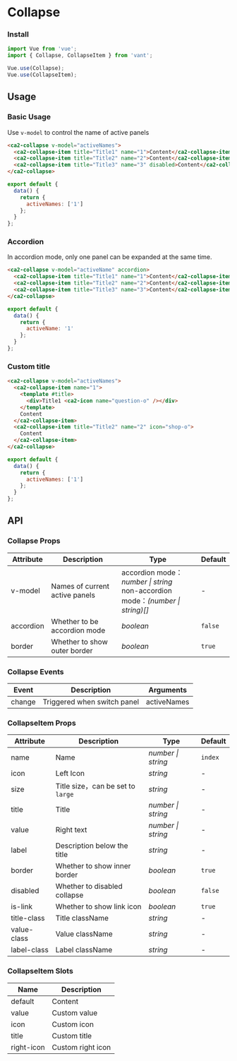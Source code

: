 # Collapse

### Install

```js
import Vue from 'vue';
import { Collapse, CollapseItem } from 'vant';

Vue.use(Collapse);
Vue.use(CollapseItem);
```

## Usage

### Basic Usage

Use `v-model` to control the name of active panels

```html
<ca2-collapse v-model="activeNames">
  <ca2-collapse-item title="Title1" name="1">Content</ca2-collapse-item>
  <ca2-collapse-item title="Title2" name="2">Content</ca2-collapse-item>
  <ca2-collapse-item title="Title3" name="3" disabled>Content</ca2-collapse-item>
</ca2-collapse>
```

```js
export default {
  data() {
    return {
      activeNames: ['1']
    };
  }
};
```

### Accordion

In accordion mode, only one panel can be expanded at the same time.

```html
<ca2-collapse v-model="activeName" accordion>
  <ca2-collapse-item title="Title1" name="1">Content</ca2-collapse-item>
  <ca2-collapse-item title="Title2" name="2">Content</ca2-collapse-item>
  <ca2-collapse-item title="Title3" name="3">Content</ca2-collapse-item>
</ca2-collapse>
```

```js
export default {
  data() {
    return {
      activeName: '1'
    };
  }
};
```

### Custom title

```html
<ca2-collapse v-model="activeNames">
  <ca2-collapse-item name="1">
    <template #title>
      <div>Title1 <ca2-icon name="question-o" /></div>
    </template>
    Content
  </ca2-collapse-item>
  <ca2-collapse-item title="Title2" name="2" icon="shop-o">
    Content
  </ca2-collapse-item>
</ca2-collapse>
```

```js
export default {
  data() {
    return {
      activeNames: ['1']
    };
  }
};
```

## API

### Collapse Props

| Attribute | Description | Type | Default |
|------|------|------|------|
| v-model | Names of current active panels | accordion mode： *number \| string*<br>non-accordion mode：*(number \| string)[]* | - |
| accordion | Whether to be accordion mode | *boolean* | `false` |
| border | Whether to show outer border | *boolean* | `true` |

### Collapse Events

| Event | Description | Arguments |
|------|------|------|
| change | Triggered when switch panel | activeNames |

### CollapseItem Props

| Attribute | Description | Type | Default |
|------|------|------|------|
| name | Name | *number \| string* | `index` |
| icon | Left Icon | *string* | - |
| size | Title size，can be set to `large` | *string* | - |
| title | Title | *number \| string* | - |
| value | Right text | *number \| string* | - |
| label | Description below the title | *string* | - |
| border | Whether to show inner border | *boolean* | `true` |
| disabled | Whether to disabled collapse | *boolean* | `false` |
| is-link | Whether to show link icon | *boolean* | `true` |
| title-class | Title className | *string* | - |
| value-class | Value className | *string* | - |
| label-class | Label className | *string* | - |

### CollapseItem Slots

| Name | Description |
|------|------|
| default | Content |
| value | Custom value |
| icon | Custom icon |
| title | Custom title |
| right-icon | Custom right icon |
